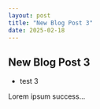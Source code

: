 ```yaml
---
layout: post
title: "New Blog Post 3"
date: 2025-02-18
---
```


## New Blog Post 3

* test 3

Lorem ipsum success...
